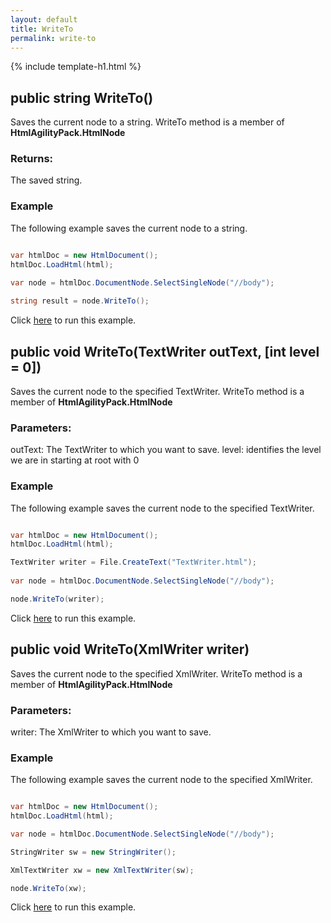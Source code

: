 ```yaml
---
layout: default
title: WriteTo
permalink: write-to
---
```


{% include template-h1.html %}

## public string WriteTo()

Saves the current node to a string. WriteTo method is a member of **HtmlAgilityPack.HtmlNode**

### Returns:

The saved string.

### Example

The following example saves the current node to a string.

```csharp

var htmlDoc = new HtmlDocument();
htmlDoc.LoadHtml(html);

var node = htmlDoc.DocumentNode.SelectSingleNode("//body");
		
string result = node.WriteTo();

```

Click [here](https://dotnetfiddle.net/57tPH2) to run this example.

## public void WriteTo(TextWriter outText, [int level = 0])

Saves the current node to the specified TextWriter. WriteTo method is a member of **HtmlAgilityPack.HtmlNode**

### Parameters:

outText: The TextWriter to which you want to save.
level: identifies the level we are in starting at root with 0

### Example

The following example saves the current node to the specified TextWriter.

```csharp

var htmlDoc = new HtmlDocument();
htmlDoc.LoadHtml(html);

TextWriter writer = File.CreateText("TextWriter.html");
        
var node = htmlDoc.DocumentNode.SelectSingleNode("//body");

node.WriteTo(writer);

```

Click [here](https://dotnetfiddle.net/q7WBJ0) to run this example.

## public void WriteTo(XmlWriter writer)

Saves the current node to the specified XmlWriter. WriteTo method is a member of **HtmlAgilityPack.HtmlNode**

### Parameters:

writer: The XmlWriter to which you want to save.

### Example

The following example saves the current node to the specified XmlWriter.

```csharp

var htmlDoc = new HtmlDocument();
htmlDoc.LoadHtml(html);

var node = htmlDoc.DocumentNode.SelectSingleNode("//body");

StringWriter sw = new StringWriter();

XmlTextWriter xw = new XmlTextWriter(sw);

node.WriteTo(xw);

```

Click [here](https://dotnetfiddle.net/zgaXfg) to run this example.
